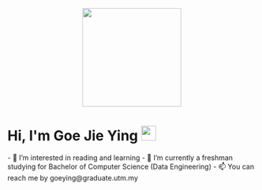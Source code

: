 <div id="header" align="center">
    <img src="https://images.app.goo.gl/v4oWKVgNe7xCEoXW9" width="200"/>
</div>

<h1>
  Hi, I'm Goe Jie Ying
  <img src="https://media.giphy.com/media/hvRJCLFzcasrR4ia7z/giphy.gif" width="30px"/>
</h1>- 👀 I’m interested in reading and learning
- 🌱 I’m currently a freshman studying for Bachelor of Computer Science (Data Engineering)
- 📫 You can reach me by goeying@graduate.utm.my

<!---
jygoe/jygoe is a ✨ special ✨ repository because its `README.md` (this file) appears on your GitHub profile.
You can click the Preview link to take a look at your changes.
--->
